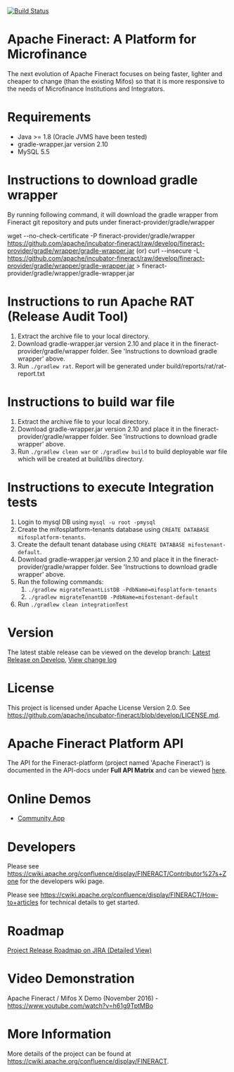 [![Build Status](https://travis-ci.org/iDTLabssl/incubator-fineract.svg?branch=master)](https://travis-ci.org/iDTLabssl/incubator-fineract)

Apache Fineract: A Platform for Microfinance
============

The next evolution of Apache Fineract focuses on being faster, lighter and cheaper to change (than the existing Mifos) so that it is more responsive to the needs of Microfinance Institutions and Integrators.

Requirements
============
* Java >= 1.8 (Oracle JVMS have been tested)
* gradle-wrapper.jar version 2.10
* MySQL 5.5

Instructions to download gradle wrapper
============
By running following command, it will download the gradle wrapper from Fineract git repository and puts under fineract-provider/gradle/wrapper

wget --no-check-certificate -P fineract-provider/gradle/wrapper https://github.com/apache/incubator-fineract/raw/develop/fineract-provider/gradle/wrapper/gradle-wrapper.jar
(or)
curl --insecure -L https://github.com/apache/incubator-fineract/raw/develop/fineract-provider/gradle/wrapper/gradle-wrapper.jar > fineract-provider/gradle/wrapper/gradle-wrapper.jar

Instructions to run Apache RAT (Release Audit Tool)
============
1. Extract the archive file to your local directory.
2. Download gradle-wrapper.jar version 2.10 and place it in the fineract-provider/gradle/wrapper folder. See 'Instructions to download gradle wrapper' above.
3. Run `./gradlew rat`. Report will be generated under build/reports/rat/rat-report.txt

Instructions to build war file
============
1. Extract the archive file to your local directory.
2. Download gradle-wrapper.jar version 2.10 and place it in the fineract-provider/gradle/wrapper folder. See 'Instructions to download gradle wrapper' above.
3. Run `./gradlew clean war` or `./gradlew build` to build deployable war file which will be created at build/libs directory.


Instructions to execute Integration tests
============
1. Login to mysql DB using `mysql -u root -pmysql`
2. Create the mifosplatform-tenants database using `CREATE DATABASE mifosplatform-tenants`.
3. Create the default tenant database using `CREATE DATABASE mifostenant-default`.
4. Download gradle-wrapper.jar version 2.10 and place it in the fineract-provider/gradle/wrapper folder. See 'Instructions to download gradle wrapper' above.
5. Run the following commands:
	1. `./gradlew migrateTenantListDB -PdbName=mifosplatform-tenants`
	2. `./gradlew migrateTenantDB -PdbName=mifostenant-default`
6. Run `./gradlew clean integrationTest`

Version
============

The latest stable release can be viewed on the develop branch: [Latest Release on Develop](https://github.com/apache/incubator-fineract/tree/develop "Latest Release"), [View change log](https://github.com/apache/incubator-fineract/blob/develop/CHANGELOG.md "Latest release change log")

License
============

This project is licensed under Apache License Version 2.0. See <https://github.com/apache/incubator-fineract/blob/develop/LICENSE.md>.

Apache Fineract Platform API
============

The API for the Fineract-platform (project named 'Apache Fineract') is documented in the API-docs under <b>Full API Matrix</b> and can be viewed [here](https://demo.openmf.org/api-docs/apiLive.htm "API Documentation").

Online Demos
============

* [Community App](https://demo.openmf.org "Reference Client App")

Developers
============
Please see <https://cwiki.apache.org/confluence/display/FINERACT/Contributor%27s+Zone> for the developers wiki page.

Please see <https://cwiki.apache.org/confluence/display/FINERACT/How-to+articles> for technical details to get started.

Roadmap
============

[Project Release Roadmap on JIRA (Detailed View)](https://issues.apache.org/jira/browse/FINERACT-268?jql=project%20%3D%20FINERACT "Project Release Roadmap on JIRA (Detailed View)")

Video Demonstration
============

Apache Fineract / Mifos X Demo (November 2016) - <https://www.youtube.com/watch?v=h61g9TptMBo>

More Information
============
More details of the project can be found at <https://cwiki.apache.org/confluence/display/FINERACT>.

